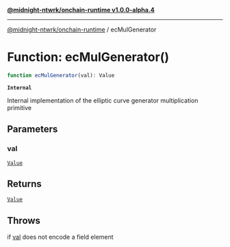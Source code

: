 [**@midnight-ntwrk/onchain-runtime v1.0.0-alpha.4**](../README.md)

***

[@midnight-ntwrk/onchain-runtime](../globals.md) / ecMulGenerator

# Function: ecMulGenerator()

```ts
function ecMulGenerator(val): Value
```

**`Internal`**

Internal implementation of the elliptic curve generator multiplication
primitive

## Parameters

### val

[`Value`](../type-aliases/Value.md)

## Returns

[`Value`](../type-aliases/Value.md)

## Throws

if [val](ecMulGenerator.md#val) does not encode a field element
